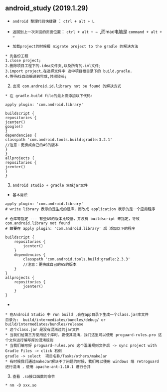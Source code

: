 ## android_study (2019.1.29)
*  `android 整理代码快捷键` ： `ctrl + alt + L`
*  `返回到上一次浏览的页面位置`： `ctrl + alt + ← `,而mac电脑是 `command + alt + ← `

*  `加载project的时候报 migrate project to the gradle 的解决方法`
```
* 先备份工程
1.close project;
2.删除项目工程下的.idea文件夹,以及所有的.iml文件;
3.import project,在选择文件中 选中项目根目录下的 build.gradle.
4.等待AS自动编译到完成,时间较长;
```
2. `出现 com.android.id.library not be found 的解决方式`
```
* 在 gradle.build file的最上面添加以下代码:

apply plugin: 'com.android.library'

buildscript {
repositories {
jcenter()
google()
}
dependencies {
classpath 'com.android.tools.build:gradle:3.2.1'
//注意：更换成自己的AS的版本
}
}
allprojects {
repositories {
jcenter()
}
}
```

3. `android studio + gradle 生成jar文件`
* `基本常识`
```
apply plugin: 'com.android.library' 
# write library 表示的是生成的是库，而改成 application 表示的是一个应用程序

# 仓库等指定 --- 有些AS的版本比较低，并没有 buildscript 来指定，导致 com.android.library not found
# 故要在 apply plugin: 'com.android.library' 后 添加以下的程序

buildscript {
    repositories {
        jcenter()
    }
    dependencies {
        classpath 'com.android.tools.build:gradle:2.3.3'
        //注意：更换成自己的AS的版本
    }
}
allprojects {
    repositories {
        jcenter()
    }
}
```
* 
```
* 在Android Studio 中 run build ,会在app目录下生成一个class.jar库文件
目录为:  build/intermediates/bundles/debug/ or build/intermediates/bundles/release
* 这个class.jar 是没有混淆过的jar文件
* 当我们给第三方使用这个库时，要使其混淆，我们这里可以使用 proguard-rules.pro 这个文件进行编写库的混淆规则 
* 当我们编写好 proguard-rules.pro 这个混淆规则文件后 -> sync project with Gradle Files -> click 右侧 
gradle -> select  项目名称/Tasks/others/makeJar
* 有时候我们通过makeJar解决不了问题的时候，我们可以使用 windows 端 retroguard 进行混淆 ，使用 apache-ant-1.10.1 进行合并 
```


3. `查看 .so接口函数的命令`
```
* nm -D xxx.so
```

